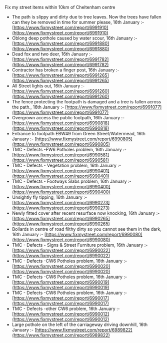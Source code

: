 Fix my street items within 10km of Cheltenham centre

<!-- fix_marker starts -->

- The path is slippy and dirty due to tree leaves. Now the trees have fallen can they be removed in time for summer please, 16th January :- [https://www.fixmystreet.com/report/6991910](https://www.fixmystreet.com/report/6991910)
- Oblong deep pothole caused by water scour, 16th January :- [https://www.fixmystreet.com/report/6991880](https://www.fixmystreet.com/report/6991880)
- Dead fox and two deer, 16th January :- [https://www.fixmystreet.com/report/6991782](https://www.fixmystreet.com/report/6991782)
- Contractor has broken a finger post, 16th January :- [https://www.fixmystreet.com/report/6991265](https://www.fixmystreet.com/report/6991265)
- All Street lights out, 16th January :- [https://www.fixmystreet.com/report/6991260](https://www.fixmystreet.com/report/6991260)
- The fence protecting the footpath is damaged and a tree is fallen across the path., 16th January :- [https://www.fixmystreet.com/report/6991077](https://www.fixmystreet.com/report/6991077)
- Overgrown access the public footpath, 16th January :- [https://www.fixmystreet.com/report/6990818](https://www.fixmystreet.com/report/6990818)
- Entrance to footpath EBW49 from Green Street/Watermead, 16th January :- [https://www.fixmystreet.com/report/6990805](https://www.fixmystreet.com/report/6990805)
- TMC - Defects -FW6 Potholes problem, 16th January :- [https://www.fixmystreet.com/report/6990581](https://www.fixmystreet.com/report/6990581)
- TMC - Defects - Vegetation problem, 16th January :- [https://www.fixmystreet.com/report/6990401](https://www.fixmystreet.com/report/6990401)
- TMC - Defects - Footways Slabs problem, 16th January :- [https://www.fixmystreet.com/report/6990400](https://www.fixmystreet.com/report/6990400)
- Unsightly fly tipping, 16th January :- [https://www.fixmystreet.com/report/6990273](https://www.fixmystreet.com/report/6990273)
- Newly fitted cover after recent resurface now knocking, 16th January :- [https://www.fixmystreet.com/report/6990265](https://www.fixmystreet.com/report/6990265)
- Bollards in centre of road filthy dirty so you cannot see them in the dark, 16th January :- [https://www.fixmystreet.com/report/6990080](https://www.fixmystreet.com/report/6990080)
- TMC - Defects - Signs & Street Furniture problem, 16th January :- [https://www.fixmystreet.com/report/6990022](https://www.fixmystreet.com/report/6990022)
- TMC - Defects -CW6 Potholes  problem, 16th January :- [https://www.fixmystreet.com/report/6990020](https://www.fixmystreet.com/report/6990020)
- TMC - Defects -CW6 Potholes  problem, 16th January :- [https://www.fixmystreet.com/report/6990019](https://www.fixmystreet.com/report/6990019)
- TMC - Defects -CW6 Potholes  problem, 16th January :- [https://www.fixmystreet.com/report/6990017](https://www.fixmystreet.com/report/6990017)
- TMC - Defects -other CW6 problem, 16th January :- [https://www.fixmystreet.com/report/6990012](https://www.fixmystreet.com/report/6990012)
- Large pothole on the left of the carriageway driving downhill, 16th January :- [https://www.fixmystreet.com/report/6989822](https://www.fixmystreet.com/report/6989822)

<!-- fix_marker ends -->